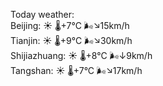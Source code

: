 Today weather:  
Beijing: ☀️   🌡️+7°C 🌬️↘15km/h  
Tianjin: ☀️   🌡️+9°C 🌬️↘30km/h  
Shijiazhuang: ☀️   🌡️+8°C 🌬️↓9km/h  
Tangshan: ☀️   🌡️+7°C 🌬️↘17km/h  
